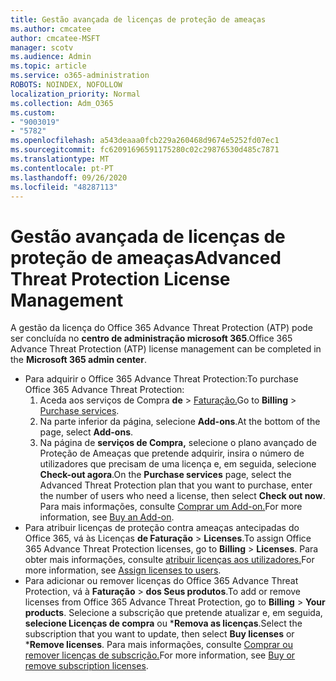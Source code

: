 ```yaml
---
title: Gestão avançada de licenças de proteção de ameaças
ms.author: cmcatee
author: cmcatee-MSFT
manager: scotv
ms.audience: Admin
ms.topic: article
ms.service: o365-administration
ROBOTS: NOINDEX, NOFOLLOW
localization_priority: Normal
ms.collection: Adm_O365
ms.custom:
- "9003019"
- "5782"
ms.openlocfilehash: a543deaaa0fcb229a260468d9674e5252fd07ec1
ms.sourcegitcommit: fc62091696591175280c02c29876530d485c7871
ms.translationtype: MT
ms.contentlocale: pt-PT
ms.lasthandoff: 09/26/2020
ms.locfileid: "48287113"
---
```

# <a name="advanced-threat-protection-license-management"></a><span data-ttu-id="e3469-102">Gestão avançada de licenças de proteção de ameaças</span><span class="sxs-lookup"><span data-stu-id="e3469-102">Advanced Threat Protection License Management</span></span>

<span data-ttu-id="e3469-103">A gestão da licença do Office 365 Advance Threat Protection (ATP) pode ser concluída no  **centro de administração microsoft 365**.</span><span class="sxs-lookup"><span data-stu-id="e3469-103">Office 365 Advance Threat Protection (ATP) license management can be completed in the  **Microsoft 365 admin center**.</span></span>

- <span data-ttu-id="e3469-104">Para adquirir o Office 365 Advance Threat Protection:</span><span class="sxs-lookup"><span data-stu-id="e3469-104">To purchase Office 365 Advance Threat Protection:</span></span>
    1. <span data-ttu-id="e3469-105">Aceda aos serviços de Compra **de**  >  [Faturação.](https://go.microsoft.com/fwlink/p/?linkid=868433)</span><span class="sxs-lookup"><span data-stu-id="e3469-105">Go to **Billing** > [Purchase services](https://go.microsoft.com/fwlink/p/?linkid=868433).</span></span>
    2. <span data-ttu-id="e3469-106">Na parte inferior da página, selecione **Add-ons**.</span><span class="sxs-lookup"><span data-stu-id="e3469-106">At the bottom of the page, select **Add-ons**.</span></span>
    3. <span data-ttu-id="e3469-107">Na página de **serviços de Compra,** selecione o plano avançado de Proteção de Ameaças que pretende adquirir, insira o número de utilizadores que precisam de uma licença e, em seguida, selecione **Check-out agora**.</span><span class="sxs-lookup"><span data-stu-id="e3469-107">On the **Purchase services** page, select the Advanced Threat Protection plan that you want to purchase, enter the number of users who need a license, then select **Check out now**.</span></span> <span data-ttu-id="e3469-108">Para mais informações, consulte [Comprar um Add-on.](https://docs.microsoft.com/microsoft-365/commerce/buy-or-edit-an-add-on)</span><span class="sxs-lookup"><span data-stu-id="e3469-108">For more information, see [Buy an Add-on](https://docs.microsoft.com/microsoft-365/commerce/buy-or-edit-an-add-on).</span></span>
- <span data-ttu-id="e3469-109">Para atribuir licenças de proteção contra ameaças antecipadas do Office 365, vá às Licenças **de Faturação**  >  **Licenses**.</span><span class="sxs-lookup"><span data-stu-id="e3469-109">To assign Office 365 Advance Threat Protection licenses, go to **Billing** > **Licenses**.</span></span> <span data-ttu-id="e3469-110">Para obter mais informações, consulte [atribuir licenças aos utilizadores.](https://docs.microsoft.com/microsoft-365/admin/manage/assign-licenses-to-users)</span><span class="sxs-lookup"><span data-stu-id="e3469-110">For more information, see [Assign licenses to users](https://docs.microsoft.com/microsoft-365/admin/manage/assign-licenses-to-users).</span></span>
- <span data-ttu-id="e3469-111">Para adicionar ou remover licenças do Office 365 Advance Threat Protection, vá à **Faturação**  >  **dos Seus produtos**.</span><span class="sxs-lookup"><span data-stu-id="e3469-111">To add or remove licenses from Office 365 Advance Threat Protection, go to **Billing** > **Your products**.</span></span> <span data-ttu-id="e3469-112">Selecione a subscrição que pretende atualizar e, em seguida, **selecione Licenças de compra** ou \***Remova as licenças**.</span><span class="sxs-lookup"><span data-stu-id="e3469-112">Select the subscription that you want to update, then select **Buy licenses** or \***Remove licenses**.</span></span> <span data-ttu-id="e3469-113">Para mais informações, consulte [Comprar ou remover licenças de subscrição.](https://docs.microsoft.com/microsoft-365/commerce/licenses/buy-licenses)</span><span class="sxs-lookup"><span data-stu-id="e3469-113">For more information, see [Buy or remove subscription licenses](https://docs.microsoft.com/microsoft-365/commerce/licenses/buy-licenses).</span></span>